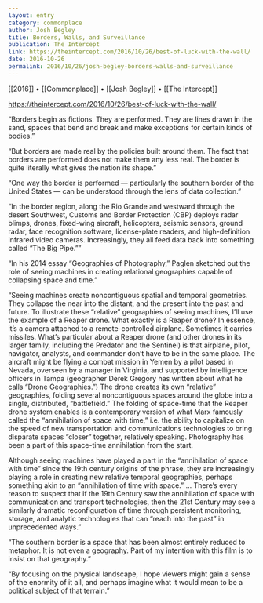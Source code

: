 ```yaml
---
layout: entry
category: commonplace
author: Josh Begley
title: Borders, Walls, and Surveillance
publication: The Intercept
link: https://theintercept.com/2016/10/26/best-of-luck-with-the-wall/
date: 2016-10-26
permalink: 2016/10/26/josh-begley-borders-walls-and-surveillance
---
```


[[2016]] • [[Commonplace]] • [[Josh Begley]] • [[The Intercept]]

https://theintercept.com/2016/10/26/best-of-luck-with-the-wall/

“Borders begin as fictions. They are performed. They are lines drawn in the sand, spaces that bend and break and make exceptions for certain kinds of bodies.”

“But borders are made real by the policies built around them. The fact that borders are performed does not make them any less real. The border is quite literally what gives the nation its shape.”

“One way the border is performed — particularly the southern border of the United States — can be understood through the lens of data collection.”

“In the border region, along the Rio Grande and westward through the desert Southwest, Customs and Border Protection (CBP) deploys radar blimps, drones, fixed-wing aircraft, helicopters, seismic sensors, ground radar, face recognition software, license-plate readers, and high-definition infrared video cameras. Increasingly, they all feed data back into something called “The Big Pipe.””

“In his 2014 essay “Geographies of Photography,” Paglen sketched out the role of seeing machines in creating relational geographies capable of collapsing space and time.”

“Seeing machines create noncontiguous spatial and temporal geometries. They collapse the near into the distant, and the present into the past and future. To illustrate these “relative” geographies of seeing machines, I’ll use the example of a Reaper drone. What exactly is a Reaper drone? In essence, it’s a camera attached to a remote-controlled airplane. Sometimes it carries missiles. What’s particular about a Reaper drone (and other drones in its larger family, including the Predator and the Sentinel) is that airplane, pilot, navigator, analysts, and commander don’t have to be in the same place. The aircraft might be flying a combat mission in Yemen by a pilot based in Nevada, overseen by a manager in Virginia, and supported by intelligence officers in Tampa (geographer Derek Gregory has written about what he calls “Drone Geographies.”) The drone creates its own “relative” geographies, folding several noncontiguous spaces around the globe into a single, distributed, “battlefield.” The folding of space-time that the Reaper drone system enables is a contemporary version of what Marx famously called the “annihilation of space with time,” i.e. the ability to capitalize on the speed of new transportation and communications technologies to bring disparate spaces “closer” together, relatively speaking. Photography has been a part of this space-time annihilation from the start.

Although seeing machines have played a part in the “annihilation of space with time” since the 19th century origins of the phrase, they are increasingly playing a role in creating new relative temporal geographies, perhaps something akin to an “annihilation of time with space.” … There’s every reason to suspect that if the 19th Century saw the annihilation of space with communication and transport technologies, then the 21st Century may see a similarly dramatic reconfiguration of time through persistent monitoring, storage, and analytic technologies that can “reach into the past” in unprecedented ways.”

“The southern border is a space that has been almost entirely reduced to metaphor. It is not even a geography. Part of my intention with this film is to insist on that geography.”

“By focusing on the physical landscape, I hope viewers might gain a sense of the enormity of it all, and perhaps imagine what it would mean to be a political subject of that terrain.”


